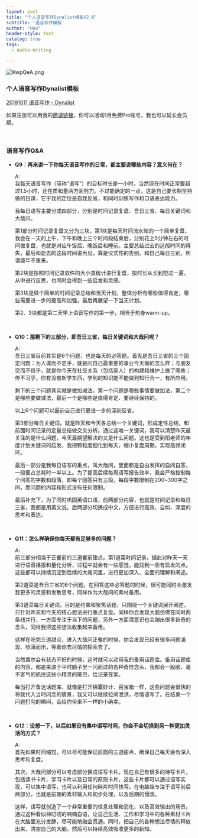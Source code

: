 ```yaml
---
layout: post
title: "个人语音写作Dynalist模板V2.6"
subtitle: '语音写作模板'
author: "Hao"
header-style: text
catalog: true
tags:
  - Audio Writing

---
```




![KwpQeA.png](https://s2.ax1x.com/2019/10/25/KwpQeA.png)



### 个人语音写作Dynalist模板

[20191011 语音写作 - Dynalist](https://dynalist.io/d/qT2S2-BfAxEV6sa2J5zKT0vs)

如果注册可以用我的[邀请链接](https://dynalist.io/invite/dfJtSg)，你可以活动1月免费Pro账号，我也可以延长会员期。

<br>

### 语音写作Q&A

- **Q9：再来讲一下你每天语音写作的日常，都主要说哪些内容？意义何在？**

  

  A: <br>
  我每天语音写作（简称“语写”）的目标时长是一小时，当然现在时间正常要超过1.5小时，还在质和量两方面努力。不过能确定的一点，这是自己要长期坚持做的日课，它于我的定位是自我反省，和同时训练写作和口语表达能力。

  我每日语写主要分成四部分，分别是时间记录复盘、吾日三省、每日关键词和大哉问。

  第1部分时间记录复盘又分为三块，第1块是每天时间流水账的一个简单复盘，我会在一天的上午、下午和晚上三个时间段结束后，分别花上5分钟左右的时间做复盘，也就是对应午饭后、晚饭后和睡前。主要总结过去的这段时间的得失，最后和逝去的这段时间说再见，算是仪式性的告别。和自己每日三别，所谓盛年不重来。

  第2块是按照时间记录软件的大小类统计进行复盘，按时长从长到短过一遍，从中进行反思，也同时会得到一些启发和灵感。

  第3块是做个简单的时间记录总结和当天计划，整体分析有哪些值得肯定，哪些需要进一步的提高和加强，最后再展望一下当天计划。

  第2、3块都是第二天早上语音写作的第一步，相当于热身warm-up。

<br>

- **Q10：那剩下的三部分，即吾日三省，每日关键词和大哉问呢？**

  

  A:<br>
  吾日三省目前其实是6个问题，也是每天的必答题。首先是吾日三省的三个固定问题：为人谋而不忠乎，就是问自己最重要的事业今天做的怎么样；与朋友交而不信乎，就是你今天在社交关系（包括家人）的构建和维护上做了哪些；传不习乎，你有没有新学东西，学到的知识能不能做到知行合一，有所应用。

  剩下的三个问题其实就是做加减法，第一个问题是哪些事情要做加法，第二个是哪些要做减法，最后一个是哪些是值得肯定、要继续保持的。

  以上6个问题可以逼迫自己进行更进一步的深刻反省。

  第3部分每日关键词，就是昨天和今天各总结一个关键词，形成定性总结，和前面时间记录的定量总结做交叉分析。通过这唯一关键词，我可以清楚昨天最关注的是什么问题，今天最期望解决的又是什么问题。这也是受到阳老师的年度计划关键词的启发，我把颗粒度细化到每天，缩小复盘周期，实现高频闭环。

  最后一部分是我每日语写的重点，叫大哉问，里面都是自由发挥的自问自答，一般要占总耗时一半以上。为了提高后续每周语写报告效率，我会严格控制每个问答的字数和段落，即每个回答只有三段，每段字数限制在200~300字之间，而问题的内容和形式没有任何限制。

  最后补充下，为了同时巩固英语口语，前两部分内容，也就是时间记录和每日三省，我都是用英文说。后两部分切换成中文，方便进行高效、自如、深度的思考和表达。

<br>

- **Q11：怎么样确保你每天都有足够多的问题？**

  

  A:<br>
  前三部分相当于正餐前的三道餐前甜点。第1道菜时间记录，据此对昨天一天进行语音播报和量化分析，过程中就会有一些感觉，能找到一些有启发的点。这些都可以持续沉淀到后续的大哉问里，进行更加深入、全面的理解和阐述。

  第2道菜是吾日三省的6个问题，在回答这些必答题的时候，很可能同时会激发我更多的灵感和发散思考，同样作为大哉问的素材备用。

  第3道菜每日关键词，目的是约束和聚焦话题，只围绕一个关键词展开阐述，只针对昨天和今天的核心想法进行重点复盘。同样你会发现大脑仿佛在同时两条线并行，一方面专注于当下的问题，另外一方面潜意识也会蹦出很多新奇的念头，同样我把这些想法收集起来备用。

  这样在吃完三道甜点，进入大哉问正餐的时候，你会发现已经有很多问题涌现、喷薄而出，等着你去尽情的探索去了。

  当然偶尔会有状态不好的时候，这时就可以动用我的备用话题库。备用话题库的内容，都是来源于平时脑子里一闪而过的各种奇怪念头，我都会一股脑、毫不客气的抓住这些小精灵的尾巴，给记录在案。

  每当打开备选话题库，就像是打开锦囊妙计、百宝箱一样，这些问题会很快的将我代入当时闪念的情景，我又可以继续拉闸泄洪，尽情语写了。在结束一个问题打勾的瞬间，会给你带来不一样的小确幸。

<br>

- **Q12：设想一下，以后如果没有集中语写时间，你会不会切换到另一种更加灵活的方式？**

  

  A:<br>
  首先如果时间缩短，可以尽可能保证前面的三道甜点，确保自己每天会有深入思考和复盘。

  其次，大哉问部分可以考虑部分换成语写卡片。现在自己有很多的待写卡片，包括读书卡片、学习卡片以及日常的原则卡片，这些卡片都可以通过语写实现，可以集中语写，也可以利用任何碎片时间快写。在电脑端专注于语写前后两部分，也就是前期的素材输入和初步处理，以及后期的慢改。

  这样，语写就创造了一个非常重要的信息处理和消化、以及高效输出的场景。通过这种看似神叨叨的喃喃自语，让自己生活、工作和学习中的各种素材卡片在大脑里充分发酵，尽可能地融会贯通。同时，把自己的各种想法尽情的释放出来，清空自己的大脑，然后可以持续高效吸收更多的新知。

